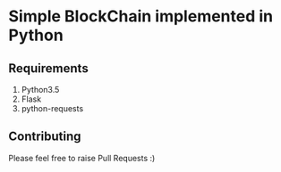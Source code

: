 # Simple BlockChain implemented in Python


## Requirements

1. Python3.5
2. Flask
3. python-requests


## Contributing

Please feel free to raise Pull Requests :)
